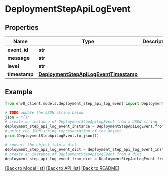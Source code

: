 # DeploymentStepApiLogEvent


## Properties

Name | Type | Description | Notes
------------ | ------------- | ------------- | -------------
**event_id** | **str** |  | 
**message** | **str** |  | 
**level** | **str** |  | 
**timestamp** | [**DeploymentStepApiLogEventTimestamp**](DeploymentStepApiLogEventTimestamp.md) |  | 

## Example

```python
from env0_client.models.deployment_step_api_log_event import DeploymentStepApiLogEvent

# TODO update the JSON string below
json = "{}"
# create an instance of DeploymentStepApiLogEvent from a JSON string
deployment_step_api_log_event_instance = DeploymentStepApiLogEvent.from_json(json)
# print the JSON string representation of the object
print(DeploymentStepApiLogEvent.to_json())

# convert the object into a dict
deployment_step_api_log_event_dict = deployment_step_api_log_event_instance.to_dict()
# create an instance of DeploymentStepApiLogEvent from a dict
deployment_step_api_log_event_from_dict = DeploymentStepApiLogEvent.from_dict(deployment_step_api_log_event_dict)
```
[[Back to Model list]](../README.md#documentation-for-models) [[Back to API list]](../README.md#documentation-for-api-endpoints) [[Back to README]](../README.md)


